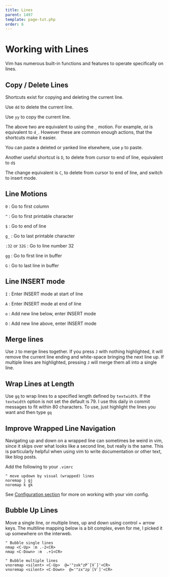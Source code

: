 ```yaml
---
title: Lines
parent: 1497
template: page-tut.php
order: 6
---
```


# Working with Lines

Vim has numerous built-in functions and features to operate specifically on lines.


## Copy / Delete Lines

Shortcuts exist for copying and deleting the current line.

Use `dd` to delete the current line.

Use `yy` to copy the current line.

The above two are equivalent to using the `_` motion. For example, `dd` is equivalent to `d_`. However these are common enough actions, that the shortcuts make it easier.

You can paste a deleted or yanked line elsewhere, use `p` to paste.

Another useful shortcut is `D`, to delete from cursor to end of line, equivalent to `d$`

The change equivalent is `C`, to delete from cursor to end of line, and switch to insert mode. 


## Line Motions

`0`
: Go to first column

`^`
: Go to first printable character

`$`
: Go to end of line

`g_`
: Go to last printable character

`:32` or `32G`
: Go to line number 32

`gg`
: Go to first line in buffer

`G`
: Go to last line in buffer


## Line INSERT mode

`I`
: Enter INSERT mode at start of line

`A`
: Enter INSERT mode at end of line

`o`
: Add new line below, enter INSERT mode

`O`
: Add new line above, enter INSERT mode

## Merge lines

Use `J` to merge lines together. If you press `J` with nothing highlighted, it will remove the current line ending and white-space bringing the next line up. If multiple lines are highlighted, pressing `J` will merge them all into a single line.

## Wrap Lines at Length

Use `gq` to wrap lines to a specified length defined by `textwidth`. If the `textwidth` option is not set the default is 79. I use this daily in commit messages to fit within 80 characters. To use, just highlight the lines you want and then type `gq`


## Improve Wrapped Line Navigation

Navigating up and down on a wrapped line can sometimes be weird in vim, since it skips over what looks like a second line, but really is the same. This is particularly helpful when using vim to write documentation or other text, like blog posts.

Add the following to your `.vimrc`

```vim
" move updown by visual (wrapped) lines
noremap j gj
noremap k gk
```

See [Configuration section](/working-with-vim/configuration/) for more on working with your vim config.

## Bubble Up Lines

Move a single line, or multiple lines, up and down using control + arrow keys. The multiline mapping below is a bit complex, even for me, I picked it up somewhere on the interweb.

```vim
" Bubble single lines
nmap <C-Up> :m .-2<CR>
nmap <C-Down> :m  .+1<CR>

" Bubble multiple lines
vnoremap <silent> <C-Up>  @='"zxk"zP`[V`]'<CR>
vnoremap <silent> <C-Down>  @='"zx"zp`[V`]'<CR>
```

